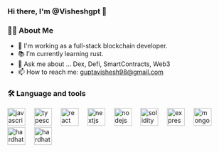 ### Hi there, I'm @Visheshgpt 👋

<h3 align="left">🧑‍💻 About Me</h3>

- 🔭 I'm working as a full-stack blockchain developer.
- 📚 I’m currently learning rust.
- 💬 Ask me about ... Dex, Defi, SmartContracts, Web3
- 📫 How to reach me: guptavishesh98@gmail.com

<h3 align="left">🛠 Language and tools</h3>

<div align="left">
  <img src="https://cdn.jsdelivr.net/gh/devicons/devicon/icons/javascript/javascript-original.svg" height="40" alt="javascript logo"  />
  <img width="12" />
  <img src="https://cdn.jsdelivr.net/gh/devicons/devicon/icons/typescript/typescript-original.svg" height="40" alt="typescript logo"  />
  <img width="12" />
  <img src="https://cdn.jsdelivr.net/gh/devicons/devicon/icons/react/react-original.svg" height="40" alt="react logo"  />
  <img width="12" />
  <img src="https://cdn.jsdelivr.net/gh/devicons/devicon/icons/nextjs/nextjs-original.svg" height="40" alt="nextjs logo"  />
  <img width="12" />
  <img src="https://cdn.jsdelivr.net/gh/devicons/devicon/icons/nodejs/nodejs-original.svg" height="40" alt="nodejs logo"  />
  <img width="12" />
 <img src="https://cdn.jsdelivr.net/gh/devicons/devicon@latest/icons/solidity/solidity-original.svg" 
 height="40" alt="solidity logo"/>
 <img width="12" />    
<img src="https://cdn.jsdelivr.net/gh/devicons/devicon@latest/icons/express/express-original.svg" height="40" alt="express logo"/>
<img width="12" />
<img src="https://cdn.jsdelivr.net/gh/devicons/devicon@latest/icons/mongodb/mongodb-original.svg" 
height="40" alt="mongo logo"/>
<img width="12" />  
<img src="https://cdn.jsdelivr.net/gh/devicons/devicon@latest/icons/hardhat/hardhat-original.svg" 
height="40" alt="hardhat logo"/>
<img width="12" />
<img src="https://main--startling-malabi-7ac7b7.netlify.app/static/media/ethers-logo.eaa073a1fcc0fc618c45.png" 
height="40" alt="hardhat logo"/>
<img width="12" />
</div>
